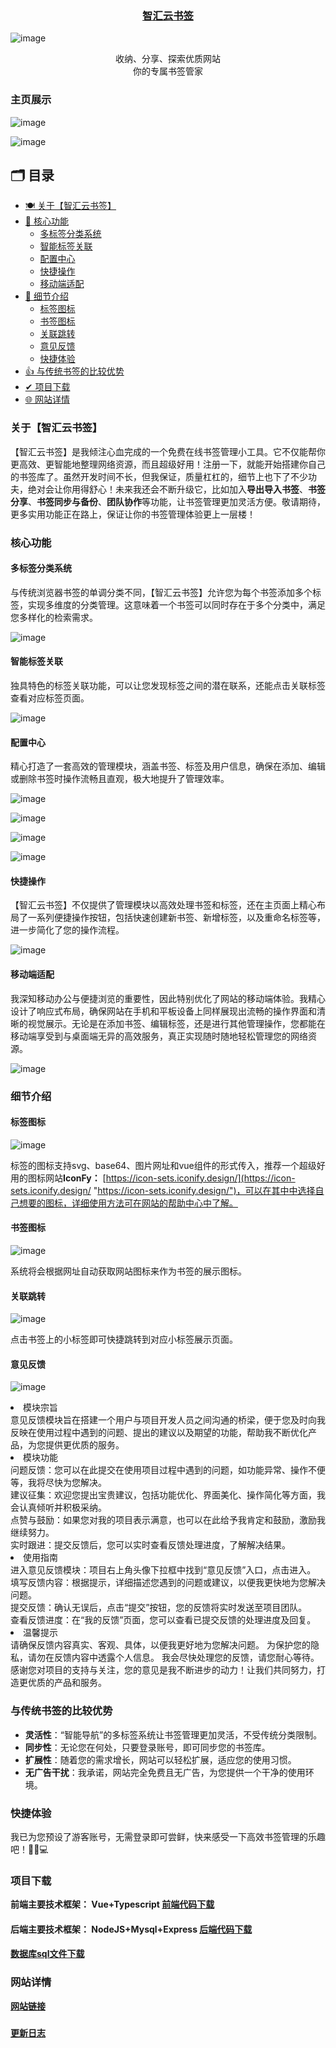 ### <div align="center">[智汇云书签](https://boluo66.top/)</div>

![image](https://github.com/user-attachments/assets/2585fdfd-bc6d-4aa6-b2fc-6bc950a4748f)


<div align="center">收纳、分享、探索优质网站</div>
<div align="center">你的专属书签管家</div>




### 主页展示

![image](https://github.com/user-attachments/assets/f1e96a11-dc83-4df2-aaa8-c03caba3f366)


![image](https://github.com/user-attachments/assets/4e2c94f0-fa8d-4a97-9c0a-a8c9794868b2)


## 🗂️ 目录

- [🍽️ 关于【智汇云书签】](#关于智汇云书签) 
- [🎈 核心功能](#核心功能)
  - [多标签分类系统](#多标签分类系统)
  - [智能标签关联](#智能标签关联)
  - [配置中心](#配置中心)
  - [快捷操作](#快捷操作)
  - [移动端适配](#移动端适配)
- [🎫 细节介绍](#细节介绍)
  - [标签图标](#标签图标)
  - [书签图标](#书签图标)
  - [关联跳转](#关联跳转)
  - [意见反馈](#意见反馈)
  - [快捷体验](#快捷体验)
- [👍 与传统书签的比较优势 ](#与传统书签的比较优势 )
- [✔ 项目下载](#项目下载)
- [🌐 网站详情](#网站详情)

### 关于【智汇云书签】

【智汇云书签】是我倾注心血完成的一个免费在线书签管理小工具。它不仅能帮你更高效、更智能地整理网络资源，而且超级好用！注册一下，就能开始搭建你自己的书签库了。虽然开发时间不长，但我保证，质量杠杠的，细节上也下了不少功夫，绝对会让你用得舒心！未来我还会不断升级它，比如加入**导出导入书签**、**书签分享**、**书签同步与备份**、**团队协作**等功能，让书签管理更加灵活方便。敬请期待，更多实用功能正在路上，保证让你的书签管理体验更上一层楼！

### 核心功能

#### 多标签分类系统

与传统浏览器书签的单调分类不同，【智汇云书签】允许您为每个书签添加多个标签，实现多维度的分类管理。这意味着一个书签可以同时存在于多个分类中，满足您多样化的检索需求。

![image](https://github.com/user-attachments/assets/c88c29ec-abdc-40f7-a985-f87c5a771785)
 


#### 智能标签关联

独具特色的标签关联功能，可以让您发现标签之间的潜在联系，还能点击关联标签查看对应标签页面。

![image](https://github.com/user-attachments/assets/6cde5d18-d6de-4814-91f6-a506a8ddecc6)



#### 配置中心

精心打造了一套高效的管理模块，涵盖书签、标签及用户信息，确保在添加、编辑或删除书签时操作流畅且直观，极大地提升了管理效率。

![image](https://github.com/user-attachments/assets/66a97b8b-23a6-4bc9-b073-f61d19e507ac)



![image](https://github.com/user-attachments/assets/fd4b2aa3-b6ac-45ba-8bd2-c246f1d3d3a4)
 


![image](https://github.com/user-attachments/assets/97a96a36-3e27-42fc-9829-d38e0a251fdf)
 


![image](https://github.com/user-attachments/assets/eb0884ba-e9e9-4706-b8ad-5251d634a388)
  


#### 快捷操作

【智汇云书签】不仅提供了管理模块以高效处理书签和标签，还在主页面上精心布局了一系列便捷操作按钮，包括快速创建新书签、新增标签，以及重命名标签等，进一步简化了您的操作流程。

![image](https://github.com/user-attachments/assets/c837c42b-9f8d-4e2a-b3e2-fba7e5ee5632)



#### 移动端适配

我深知移动办公与便捷浏览的重要性，因此特别优化了网站的移动端体验。我精心设计了响应式布局，确保网站在手机和平板设备上同样展现出流畅的操作界面和清晰的视觉展示。无论是在添加书签、编辑标签，还是进行其他管理操作，您都能在移动端享受到与桌面端无异的高效服务，真正实现随时随地轻松管理您的网络资源。

![image](https://github.com/user-attachments/assets/adc9d0ba-a09e-417c-a256-d63a7535e758)




### 细节介绍

#### 标签图标
![image](https://github.com/user-attachments/assets/09f83965-822b-4822-a55d-bd10f1bf2def)



标签的图标支持svg、base64、图片网址和vue组件的形式传入，推荐一个超级好用的图标网站**IconFy：** [https://icon-sets.iconify.design/](https://icon-sets.iconify.design/ "https://icon-sets.iconify.design/")，可以在其中中选择自己想要的图标，详细使用方法可在网站的帮助中心中了解。

#### 书签图标


![image](https://github.com/user-attachments/assets/8067e3df-33f8-4193-b24b-3a715095d341)



系统将会根据网址自动获取网站图标来作为书签的展示图标。

#### 关联跳转

![image](https://github.com/user-attachments/assets/94ee35a6-3e42-44c6-bac2-ebf7b01c16cc)


点击书签上的小标签即可快捷跳转到对应小标签展示页面。




#### 意见反馈
![image](https://github.com/user-attachments/assets/a2f94519-b047-4589-b8bf-107feea2071e)

<p><li>模块宗旨</li><span style="font-size: 14px">意见反馈模块旨在搭建一个用户与项目开发人员之间沟通的桥梁，便于您及时向我反映在使用过程中遇到的问题、提出的建议以及期望的功能，帮助我不断优化产品，为您提供更优质的服务。</span>
<br/>
<li>模块功能</li>
<span style="font-size: 14px">问题反馈：您可以在此提交在使用项目过程中遇到的问题，如功能异常、操作不便等，我将尽快为您解决。<br/>
建议征集：欢迎您提出宝贵建议，包括功能优化、界面美化、操作简化等方面，我会认真倾听并积极采纳。<br/>
点赞与鼓励：如果您对我的项目表示满意，也可以在此给予我肯定和鼓励，激励我继续努力。<br/>
实时跟进：提交反馈后，您可以实时查看反馈处理进度，了解解决结果。</span>

<br/>

<li>使用指南</li>
<span style="font-size: 14px">进入意见反馈模块：项目右上角头像下拉框中找到“意见反馈”入口，点击进入。
填写反馈内容：根据提示，详细描述您遇到的问题或建议，以便我更快地为您解决问题。<br/>
提交反馈：确认无误后，点击“提交”按钮，您的反馈将实时发送至项目团队。<br/>
查看反馈进度：在“我的反馈”页面，您可以查看已提交反馈的处理进度及回复。</span>

<br/>

<li>温馨提示</li>
<span style="font-size: 14px">请确保反馈内容真实、客观、具体，以便我更好地为您解决问题。
为保护您的隐私，请勿在反馈内容中透露个人信息。
我会尽快处理您的反馈，请您耐心等待。</span>
<br/>
感谢您对项目的支持与关注，您的意见是我不断进步的动力！让我们共同努力，打造更优质的产品和服务。</p>

### 与传统书签的比较优势

-   **灵活性**：“智能导航”的多标签系统让书签管理更加灵活，不受传统分类限制。
-   **同步性**：无论您在何处，只要登录账号，即可同步您的书签库。
-   **扩展性**：随着您的需求增长，网站可以轻松扩展，适应您的使用习惯。
-   **无广告干扰**：我承诺，网站完全免费且无广告，为您提供一个干净的使用环境。

### 快捷体验

我已为您预设了游客账号，无需登录即可尝鲜，快来感受一下高效书签管理的乐趣吧！🚀🔗💻

### 项目下载

****前端主要技术框架：** Vue+Typescript [**前端代码下载**](https://github.com/VeteranBoLuo/BMS_Front)**

####
****后端主要技术框架：** NodeJS+Mysql+Express [**后端代码下载**](https://github.com/VeteranBoLuo/BMS_Back)**

####
**[**数据库sql文件下载**](https://github.com/VeteranBoLuo/BMS_Back/blob/main/tag_db.sql)**



### 网站详情
**[网站链接](https://boluo66.top/)**
###
**[**更新日志**](https://boluo66.top/#/manage/updateLogs)**

